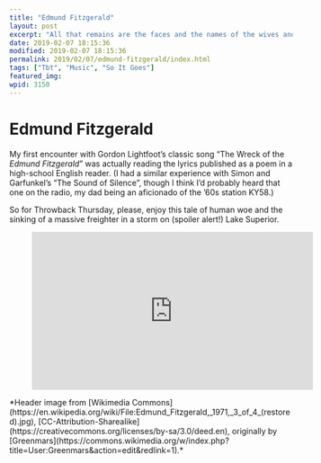 ```yaml
---
title: "Edmund Fitzgerald"
layout: post
excerpt: "All that remains are the faces and the names of the wives and the sons and the daughters."
date: 2019-02-07 18:15:36
modified: 2019-02-07 18:15:36
permalink: 2019/02/07/edmund-fitzgerald/index.html
tags: ["Tbt", "Music", "So It Goes"]
featured_img: 
wpid: 3150
---
```


# Edmund Fitzgerald

My first encounter with Gordon Lightfoot’s classic song “The Wreck of the *Edmund Fitzgerald*” was actually reading the lyrics published as a poem in a high-school English reader. (I had a similar experience with Simon and Garfunkel’s “The Sound of Silence”, though I think I’d probably heard that one on the radio, my dad being an aficionado of the ’60s station KY58.)

So for Throwback Thursday, please, enjoy this tale of human woe and the sinking of a massive freighter in a storm on (spoiler alert!) Lake Superior.

<figure class="wp-block-embed-youtube wp-block-embed is-type-video is-provider-youtube wp-embed-aspect-16-9 wp-has-aspect-ratio"><div class="wp-block-embed__wrapper"><iframe allow="accelerometer; autoplay; clipboard-write; encrypted-media; gyroscope; picture-in-picture; web-share" allowfullscreen="" frameborder="0" height="281" loading="lazy" src="https://www.youtube.com/embed/9vST6hVRj2A?feature=oembed" title=""The Wreck of the Edmund Fitzgerald" - Gordon Lightfoot (HD w/ Lyrics)" width="500"></iframe></div></figure>*Header image from [Wikimedia Commons](https://en.wikipedia.org/wiki/File:Edmund_Fitzgerald,_1971,_3_of_4_(restored).jpg), [CC-Attribution-Sharealike](https://creativecommons.org/licenses/by-sa/3.0/deed.en), originally by [Greenmars](https://commons.wikimedia.org/w/index.php?title=User:Greenmars&action=edit&redlink=1).*